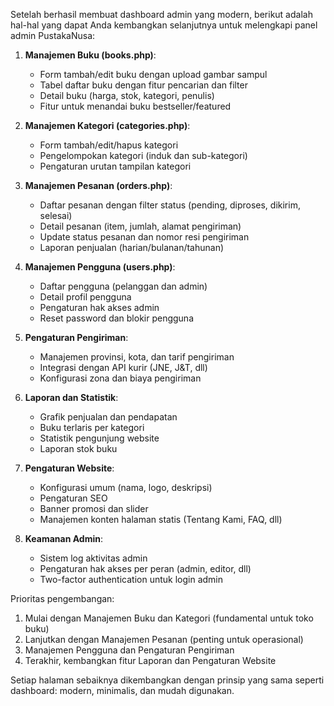 
Setelah berhasil membuat dashboard admin yang modern, berikut adalah hal-hal yang dapat Anda kembangkan selanjutnya untuk melengkapi panel admin PustakaNusa:

1. **Manajemen Buku (books.php)**:
   - Form tambah/edit buku dengan upload gambar sampul
   - Tabel daftar buku dengan fitur pencarian dan filter
   - Detail buku (harga, stok, kategori, penulis)
   - Fitur untuk menandai buku bestseller/featured

2. **Manajemen Kategori (categories.php)**:
   - Form tambah/edit/hapus kategori
   - Pengelompokan kategori (induk dan sub-kategori)
   - Pengaturan urutan tampilan kategori

3. **Manajemen Pesanan (orders.php)**:
   - Daftar pesanan dengan filter status (pending, diproses, dikirim, selesai)
   - Detail pesanan (item, jumlah, alamat pengiriman)
   - Update status pesanan dan nomor resi pengiriman
   - Laporan penjualan (harian/bulanan/tahunan)

4. **Manajemen Pengguna (users.php)**:
   - Daftar pengguna (pelanggan dan admin)
   - Detail profil pengguna
   - Pengaturan hak akses admin
   - Reset password dan blokir pengguna

5. **Pengaturan Pengiriman**:
   - Manajemen provinsi, kota, dan tarif pengiriman
   - Integrasi dengan API kurir (JNE, J&T, dll)
   - Konfigurasi zona dan biaya pengiriman

6. **Laporan dan Statistik**:
   - Grafik penjualan dan pendapatan
   - Buku terlaris per kategori
   - Statistik pengunjung website
   - Laporan stok buku

7. **Pengaturan Website**:
   - Konfigurasi umum (nama, logo, deskripsi)
   - Pengaturan SEO
   - Banner promosi dan slider
   - Manajemen konten halaman statis (Tentang Kami, FAQ, dll)

8. **Keamanan Admin**:
   - Sistem log aktivitas admin
   - Pengaturan hak akses per peran (admin, editor, dll)
   - Two-factor authentication untuk login admin

Prioritas pengembangan:
1. Mulai dengan Manajemen Buku dan Kategori (fundamental untuk toko buku)
2. Lanjutkan dengan Manajemen Pesanan (penting untuk operasional)
3. Manajemen Pengguna dan Pengaturan Pengiriman
4. Terakhir, kembangkan fitur Laporan dan Pengaturan Website

Setiap halaman sebaiknya dikembangkan dengan prinsip yang sama seperti dashboard: modern, minimalis, dan mudah digunakan.
